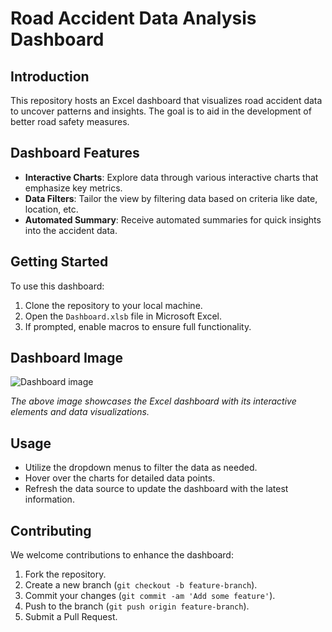 # Road Accident Data Analysis Dashboard

## Introduction
This repository hosts an Excel dashboard that visualizes road accident data to uncover patterns and insights. The goal is to aid in the development of better road safety measures.

## Dashboard Features
- **Interactive Charts**: Explore data through various interactive charts that emphasize key metrics.
- **Data Filters**: Tailor the view by filtering data based on criteria like date, location, etc.
- **Automated Summary**: Receive automated summaries for quick insights into the accident data.

## Getting Started
To use this dashboard:
1. Clone the repository to your local machine.
2. Open the `Dashboard.xlsb` file in Microsoft Excel.
3. If prompted, enable macros to ensure full functionality.

## Dashboard Image
![Dashboard image](https://github.com/mehtaSamiksha/Excel-Road-Accident-Analysis-Dashboard/assets/150701933/1f2c9914-7e0f-4d2d-9b81-23945205d8cf)

*The above image showcases the Excel dashboard with its interactive elements and data visualizations.*

## Usage
- Utilize the dropdown menus to filter the data as needed.
- Hover over the charts for detailed data points.
- Refresh the data source to update the dashboard with the latest information.

## Contributing
We welcome contributions to enhance the dashboard:
1. Fork the repository.
2. Create a new branch (`git checkout -b feature-branch`).
3. Commit your changes (`git commit -am 'Add some feature'`).
4. Push to the branch (`git push origin feature-branch`).
5. Submit a Pull Request.
